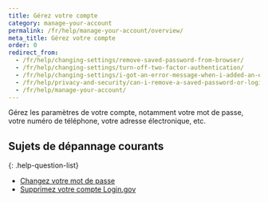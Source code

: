 ```yaml
---
title: Gérez votre compte
category: manage-your-account
permalink: /fr/help/manage-your-account/overview/
meta_title: Gérez votre compte
order: 0
redirect_from:
  - /fr/help/changing-settings/remove-saved-password-from-browser/
  - /fr/help/changing-settings/turn-off-two-factor-authentication/
  - /fr/help/changing-settings/i-got-an-error-message-when-i-added-an-email/
  - /fr/help/privacy-and-security/can-i-remove-a-saved-password-or-login-information-from-my-browser/
  - /fr/help/manage-your-account/
---
```


Gérez les paramètres de votre compte, notamment votre mot de passe, votre numéro de téléphone, votre adresse électronique, etc.

## Sujets de dépannage courants

{: .help-question-list}
- [Changez votre mot de passe](/fr/help/manage-your-account/change-your-password/)
- [Supprimez votre compte Login.gov](/fr/help/manage-your-account/delete-your-account/)
